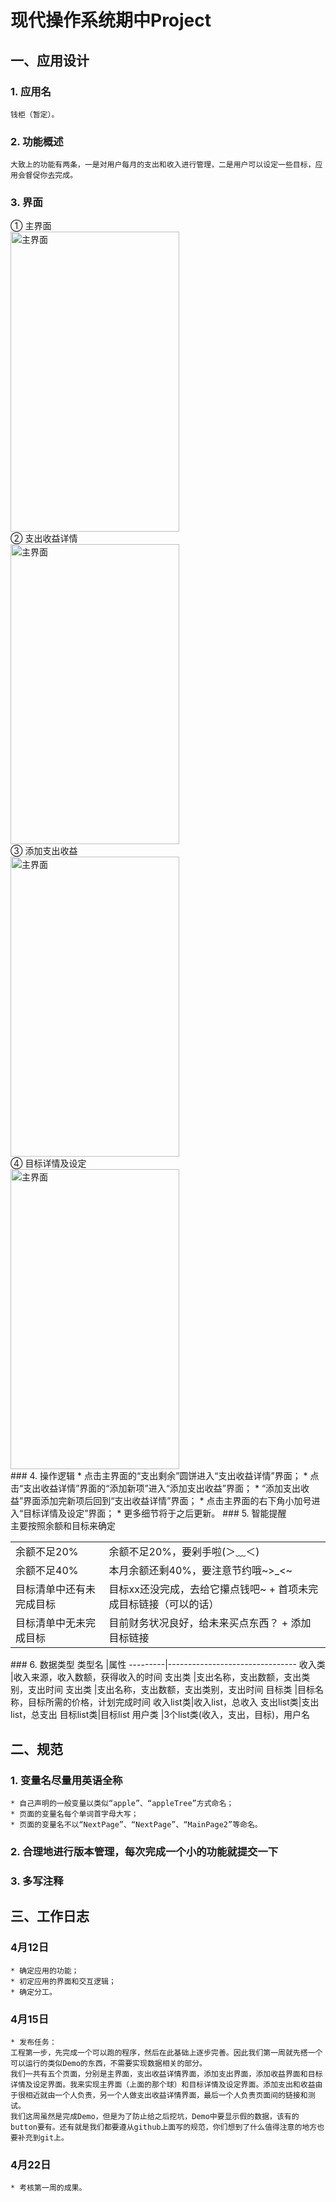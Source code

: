 # 现代操作系统期中Project

## 一、应用设计
### 1. 应用名
    钱柜（暂定）。
### 2. 功能概述
    大致上的功能有两条，一是对用户每月的支出和收入进行管理，二是用户可以设定一些目标，应用会督促你去完成。
### 3. 界面
<link href="//cdn.bootcss.com/bootstrap/4.0.0-alpha.2/css/bootstrap.css" rel="stylesheet">
<div class="row">
  <div class="col-xs-6 col-sm-3">
      ① 主界面<br />
      <img src="http://liuren.link/images/main.png" class="img-thumbnail" width = "270" height = "480" alt="主界面" align=center />
  </div>
  <div class="col-xs-6 col-sm-3">
      ② 支出收益详情<br />
      <img src="http://liuren.link/images/expence.png" class="img-thumbnail" width = "270" height = "480" alt="主界面" align=center />
  </div>
  <div class="col-xs-6 col-sm-3">
      ③ 添加支出收益<br />
      <img src="http://liuren.link/images/add.png" class="img-thumbnail" width = "270" height = "480" alt="主界面" align=center />
  </div>
  <div class="col-xs-6 col-sm-3">
      ④ 目标详情及设定<br />
      <img src="http://liuren.link/images/goal.png" class="img-thumbnail" width = "270" height = "480" alt="主界面" align=center />
  </div>
</div>
### 4. 操作逻辑
    * 点击主界面的“支出剩余”圆饼进入“支出收益详情”界面；
    * 点击“支出收益详情”界面的“添加新项”进入“添加支出收益”界面；
    * “添加支出收益”界面添加完新项后回到“支出收益详情”界面；
    * 点击主界面的右下角小加号进入“目标详情及设定”界面；
    * 更多细节将于之后更新。
### 5. 智能提醒
<meta charset="utf-8"/>
<script src="http://cdn.bootcss.com/jquery/1.11.1/jquery.min.js"></script>
<script src="http://libs.baidu.com/bootstrap/3.0.3/js/bootstrap.min.js"></script>
<link href="http://libs.baidu.com/bootstrap/3.0.3/css/bootstrap.min.css" rel="stylesheet"/>
<div class="panel panel-default col-xs-6 col-sm-7">
	<div class="panel-heading">
		主要按照余额和目标来确定
	</div>
	<table class="table">
		<tr>
			<td>余额不足20%</td>
			<td>余额不足20%，要剁手啦(＞﹏＜)</td>
		</tr>
		<tr>
			<td>余额不足40%</td>
			<td>本月余额还剩40%，要注意节约哦~>_<~ </td>
		</tr>
		<tr>
			<td>目标清单中还有未完成目标</td>
			<td>目标xx还没完成，去给它攥点钱吧~ + 首项未完成目标链接（可以的话）</td>
		</tr>
		<tr>
			<td>目标清单中无未完成目标</td>
			<td>目前财务状况良好，给未来买点东西？ + 添加目标链接</td>
		</tr>
	</table>
</div>
### 6. 数据类型
类型名    |属性                             
---------|--------------------------------
收入类    |收入来源，收入数额，获得收入的时间    
支出类    |支出名称，支出数额，支出类别，支出时间 
支出类    |支出名称，支出数额，支出类别，支出时间 
目标类    |目标名称，目标所需的价格，计划完成时间 
收入list类|收入list，总收入                  
支出list类|支出list，总支出                  
目标list类|目标list                         
用户类    |3个list类(收入，支出，目标)，用户名  

## 二、规范
### 1. 变量名尽量用英语全称
    * 自己声明的一般变量以类似“apple”、“appleTree”方式命名；
    * 页面的变量名每个单词首字母大写；
    * 页面的变量名不以“NextPage”、“NextPage”、“MainPage2”等命名。
### 2. 合理地进行版本管理，每次完成一个小的功能就提交一下
### 3. 多写注释

## 三、工作日志
### 4月12日
    * 确定应用的功能；
    * 初定应用的界面和交互逻辑；
    * 确定分工。
### 4月15日
    * 发布任务：
    工程第一步，先完成一个可以跑的程序，然后在此基础上逐步完善。因此我们第一周就先搭一个可以运行的类似Demo的东西，不需要实现数据相关的部分。
    我们一共有五个页面，分别是主界面，支出收益详情界面，添加支出界面，添加收益界面和目标详情及设定界面。我来实现主界面（上面的那个球）和目标详情及设定界面。添加支出和收益由于很相近就由一个人负责，另一个人做支出收益详情界面，最后一个人负责页面间的链接和测试。
    我们这周虽然是完成Demo，但是为了防止给之后挖坑，Demo中要显示假的数据，该有的button要有。还有就是我们都要遵从github上面写的规范，你们想到了什么值得注意的地方也要补充到git上。
### 4月22日
    * 考核第一周的成果。
